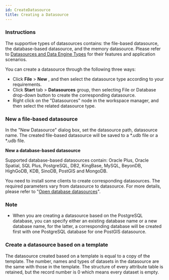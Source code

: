 ```yaml
---
id: CreateDatasource
title: Creating a Datasource
---
```

### Instructions

The supportive types of datasources contains: the file-based datasource, the
database-based datasource, and the memory datasource. Please refer to
[Datasources and Data Engine Types](EngineType) for their features and
application scenarios.

You can create a datasource through the following three ways:

* Click **File** > **New** , and then select the datasource type according to your requirements.
* Click **Start** tab > **Datasources** group, then selecting File or Database drop-down button to create the corresponding datasource.
* Right click on the "Datasources" node in the workspace manager, and then select the related datasource type. 

### New a file-based datasource

In the "New Datasource" dialog box, set the datasource path, datasource name. The created file-based datasource will be saved to a *.udb file or a *.udb file.

**New a database-based datasource**

Supported database-based datasources contain: Oracle Plus, Oracle Spatial, SQL Plus, PostgreSQL, DB2, KingBase, MySQL, BeyonDB, HighGoDB, KDB, SinoDB, PostGIS and MongoDB.

You need to install some clients to create corresponding datasources. The required parameters vary from datasource to datasource. For more details, please refer to "[Open database datasources](OpenDatasource)".

### Note

* When you are creating a datasource based on the PostgreSQL database, you can specify either an existing database name or a new database name, for the latter, a corresponding database will be created first with one PostgreSQL database for one PostGIS datasource. 

### Create a datasource based on a template

The datasource created based on a template is equal to a copy of the template. The number, names and types of datasets in the datasource are the same with those in the template. The structure of every attribute table is retained, but the record number is 0 which means every dataset is empty.

